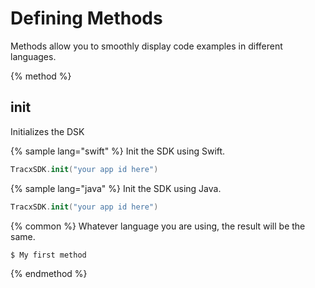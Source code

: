 # Defining Methods

Methods allow you to smoothly display code examples in different languages.

{% method %}
## init

Initializes the DSK

{% sample lang="swift" %}
Init the SDK using Swift.

```swift
TracxSDK.init("your app id here")
```

{% sample lang="java" %}
Init the SDK using Java.

```swift
TracxSDK.init("your app id here")
```



{% common %}
Whatever language you are using, the result will be the same.

```bash
$ My first method
```
{% endmethod %}
